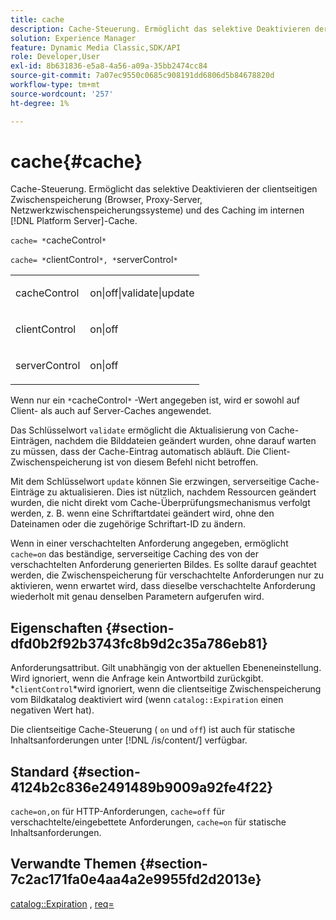 ```yaml
---
title: cache
description: Cache-Steuerung. Ermöglicht das selektive Deaktivieren der clientseitigen Zwischenspeicherung (Browser, Proxy-Server, Netzwerkzwischenspeicherungssysteme) und des Caching im internen [!DNL Platform Server] Cache.
solution: Experience Manager
feature: Dynamic Media Classic,SDK/API
role: Developer,User
exl-id: 8b631836-e5a8-4a56-a09a-35bb2474cc84
source-git-commit: 7a07ec9550c0685c908191dd6806d5b84678820d
workflow-type: tm+mt
source-wordcount: '257'
ht-degree: 1%

---
```


# cache{#cache}

Cache-Steuerung. Ermöglicht das selektive Deaktivieren der clientseitigen Zwischenspeicherung (Browser, Proxy-Server, Netzwerkzwischenspeicherungssysteme) und des Caching im internen [!DNL Platform Server]-Cache.

`cache= *`cacheControl`*`

`cache= *`clientControl`*, *`serverControl`*`

<table id="simpletable_70ACECAEA02F400C83B598FA13F1D00B"> 
 <tr class="strow"> 
  <td class="stentry"> <p><span class="codeph"> <span class="varname"> cacheControl</span></span> </p> </td> 
  <td class="stentry"> <p><span class="codeph"> on|off|validate|update</span> </p> </td> 
 </tr> 
 <tr class="strow"> 
  <td class="stentry"> <p><span class="codeph"> <span class="varname"> clientControl</span></span> </p></td> 
  <td class="stentry"> <p><span class="codeph"> on|off</span> </p></td> 
 </tr> 
 <tr class="strow"> 
  <td class="stentry"> <p><span class="codeph"> <span class="varname"> serverControl</span></span> </p></td> 
  <td class="stentry"> <p><span class="codeph"> on|off</span> </p></td> 
 </tr> 
</table>

Wenn nur ein `*`cacheControl`*` -Wert angegeben ist, wird er sowohl auf Client- als auch auf Server-Caches angewendet.

Das Schlüsselwort `validate` ermöglicht die Aktualisierung von Cache-Einträgen, nachdem die Bilddateien geändert wurden, ohne darauf warten zu müssen, dass der Cache-Eintrag automatisch abläuft. Die Client-Zwischenspeicherung ist von diesem Befehl nicht betroffen.

Mit dem Schlüsselwort `update` können Sie erzwingen, serverseitige Cache-Einträge zu aktualisieren. Dies ist nützlich, nachdem Ressourcen geändert wurden, die nicht direkt vom Cache-Überprüfungsmechanismus verfolgt werden, z. B. wenn eine Schriftartdatei geändert wird, ohne den Dateinamen oder die zugehörige Schriftart-ID zu ändern.

Wenn in einer verschachtelten Anforderung angegeben, ermöglicht `cache=on` das beständige, serverseitige Caching des von der verschachtelten Anforderung generierten Bildes. Es sollte darauf geachtet werden, die Zwischenspeicherung für verschachtelte Anforderungen nur zu aktivieren, wenn erwartet wird, dass dieselbe verschachtelte Anforderung wiederholt mit genau denselben Parametern aufgerufen wird.

## Eigenschaften {#section-dfd0b2f92b3743fc8b9d2c35a786eb81}

Anforderungsattribut. Gilt unabhängig von der aktuellen Ebeneneinstellung. Wird ignoriert, wenn die Anfrage kein Antwortbild zurückgibt. *`clientControl`*wird ignoriert, wenn die clientseitige Zwischenspeicherung vom Bildkatalog deaktiviert wird (wenn `catalog::Expiration` einen negativen Wert hat).

Die clientseitige Cache-Steuerung ( `on` und `off`) ist auch für statische Inhaltsanforderungen unter [!DNL /is/content/] verfügbar.

## Standard {#section-4124b2c836e2491489b9009a92fe4f22}

`cache=on,on` für HTTP-Anforderungen, `cache=off` für verschachtelte/eingebettete Anforderungen, `cache=on` für statische Inhaltsanforderungen.

## Verwandte Themen {#section-7c2ac171fa0e4aa4a2e9955fd2d2013e}

[catalog::Expiration](../../../../../is-api/image-catalog/image-serving-api-ref/c-image-catalog-reference/c-image-svg-data-reference/c-image-data-reference/r-expiration-cat.md#reference-a7afd668ecbb4d2da65d86259aa6a28a) , [req=](../../../../../is-api/http-ref/image-serving-api-ref/c-http-protocol-reference/c-command-reference/r-req/r-req.md#reference-907cdb4a97034db7ad94695f25552e76)
